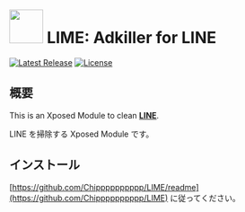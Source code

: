 # <img src="https://github.com/Xposed-Modules-Repo/io.github.chipppppppppp.lime/assets/78024852/2f2f058f-98ea-4305-bda9-58785642111b" width="60px"> LIME: Adkiller for LINE

[![Latest Release](https://img.shields.io/github/v/release/Chipppppppppp/LIME?label=latest)](https://github.com/Chipppppppppp/LIME/releases/latest)
[![License](https://img.shields.io/badge/License-MIT-yellow.svg)](LICENSE)

## 概要

This is an Xposed Module to clean [**LINE**](https://line.me).

LINE を掃除する Xposed Module です。

## インストール

[https://github.com/Chipppppppppp/LIME/readme](https://github.com/Chipppppppppp/LIME) に従ってください。
